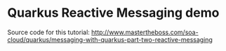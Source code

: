 Quarkus Reactive Messaging demo
============================

Source code for this tutorial: http://www.mastertheboss.com/soa-cloud/quarkus/messaging-with-quarkus-part-two-reactive-messaging
